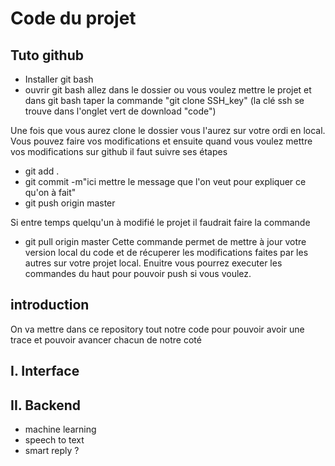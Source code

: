 # Code du projet

## Tuto github
- Installer git bash
- ouvrir git bash allez dans le dossier ou vous voulez mettre le projet et dans git bash taper la commande "git clone SSH_key" (la clé ssh se trouve dans l'onglet vert de download "code")

Une fois que vous aurez clone le dossier vous l'aurez sur votre ordi en local. Vous pouvez faire vos modifications et ensuite quand vous voulez mettre vos modifications sur github il faut suivre ses étapes
- git add .
- git commit -m"ici mettre le message que l'on veut pour expliquer ce qu'on à fait"
- git push origin master

Si entre temps quelqu'un à modifié le projet il faudrait faire la commande
- git pull origin master
Cette commande permet de mettre à jour votre version local du code et de récuperer les modifications faites par les autres sur votre projet local. Enuitre vous pourrez executer les commandes du haut pour pouvoir push si vous voulez.


## introduction

On va mettre dans ce repository tout notre code pour pouvoir avoir une trace et pouvoir avancer chacun de notre coté


## I. Interface


## II. Backend 

- machine learning
- speech to text
- smart reply ?


